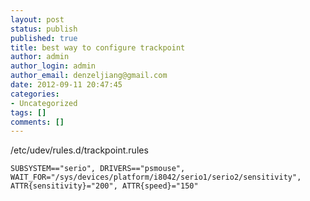 ```yaml
---
layout: post
status: publish
published: true
title: best way to configure trackpoint
author: admin
author_login: admin
author_email: denzeljiang@gmail.com
date: 2012-09-11 20:47:45
categories:
- Uncategorized
tags: []
comments: []
---
```

/etc/udev/rules.d/trackpoint.rules

```
SUBSYSTEM=="serio", DRIVERS=="psmouse", WAIT_FOR="/sys/devices/platform/i8042/serio1/serio2/sensitivity", ATTR{sensitivity}="200", ATTR{speed}="150"
```